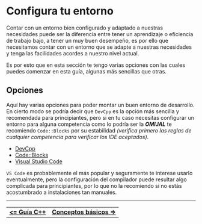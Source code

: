 # **Configura tu entorno**

Contar con un entorno bien configurado y adaptado a nuestras necesidades puede ser la diferencia entre tener un aprendizaje o eficiencia de trabajo bajo, a tener un muy buen desempeño, es por ello que necesitamos contar con un entorno que se adapte a nuestras necesidades y tenga las facilidades acordes a nuestro nivel actual. 

Es por esto que en esta sección te tengo varias opciones con las cuales puedes comenzar en esta guía, algunas más sencillas que otras.



## **Opciones**

Aquí hay varias opciones para poder montar un buen entorno de desarrollo. En cierto modo se podría decir que `DevCpp` es la opción más sencilla y recomendada para principiantes, pero si en tu caso necesitas configurar un entorno para alguna competencia como lo podría ser la ***OMIJAL*** te recomiendo `Code::Blocks` por su estabilidad *(verifica primero las reglas de cualquier competencia para verificar los IDE aceptados)*.

- [DevCpp](./devcpp.md)
- [Code::Blocks](./codeblocks.md)
- [Visual Studio Code](./vscode.md)



`VS Code` es probablemente el más popular y seguramente te interese usarlo eventualmente, pero la configuración del compilador puede resultar algo complicada para principiantes, por lo que no la recomiendo si no estás acostumbrado a instalaciones tan manuales.


<hr><div align="center"><table><tr>
  <td><b><a href="../../README.md#guía-c"><=  Guía C++  </a></b></td>
  <td><b><a href="../definitions/README.md#conceptos-básicos">  Conceptos básicos  =></a></b></td>
</tr></table></div>